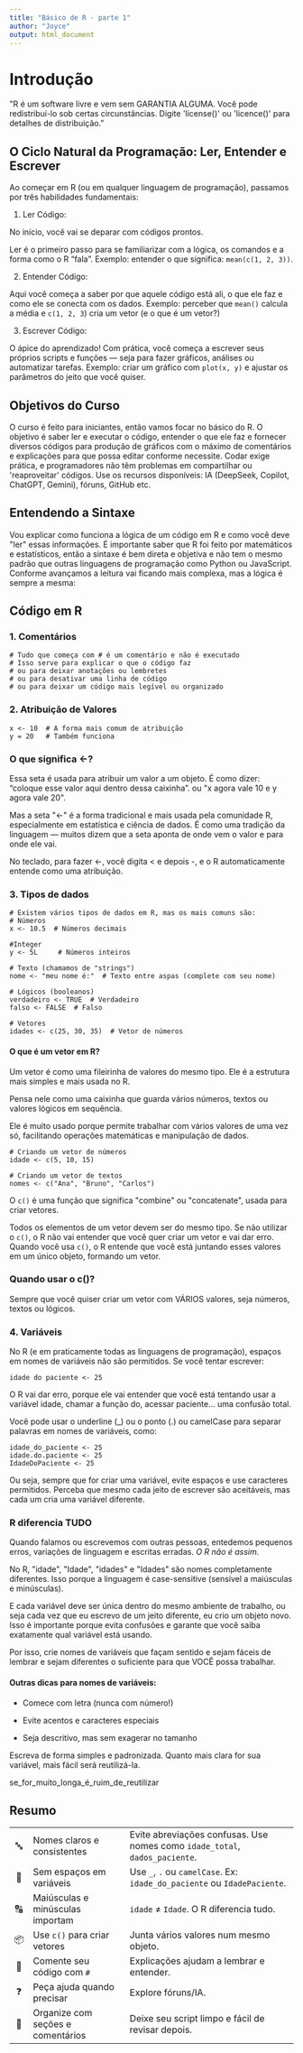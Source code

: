 ```yaml
---
title: "Básico de R - parte 1"
author: "Joyce"
output: html_document
---
```


# Introdução

"R é um software livre e vem sem GARANTIA ALGUMA.
Você pode redistribuí-lo sob certas circunstâncias.
Digite 'license()' ou 'licence()' para detalhes de distribuição."

## O Ciclo Natural da Programação: Ler, Entender e Escrever
Ao começar em R (ou em qualquer linguagem de programação), passamos por três habilidades fundamentais:

1. Ler Código:

No início, você vai se deparar com códigos prontos. 

Ler é o primeiro passo para se familiarizar com a lógica, os comandos e a forma como o R “fala”.
Exemplo: entender o que significa:  `mean(c(1, 2, 3))`.

2. Entender Código:

Aqui você começa a saber por que aquele código está ali, o que ele faz e como ele se conecta com os dados. 
Exemplo: perceber que `mean()` calcula a média e `c(1, 2, 3`) cria um vetor (e o que é um vetor?)

3. Escrever Código:

O ápice do aprendizado! 
Com prática, você começa a escrever seus próprios scripts e funções — seja para fazer gráficos, análises ou automatizar tarefas.
Exemplo: criar um gráfico com `plot(x, y)` e ajustar os parâmetros do jeito que você quiser.

## Objetivos do Curso

O curso é feito para iniciantes, então vamos focar no básico do R.
O objetivo é saber ler e executar o código, entender o que ele faz e fornecer diversos códigos para produção de gráficos com o máximo de comentários e explicações para que possa editar conforme necessite.
Codar exige prática, e programadores não têm problemas em compartilhar ou 'reaproveitar' códigos. Use os recursos disponíveis: IA (DeepSeek, Copilot, ChatGPT, Gemini), fóruns, GitHub etc.

## Entendendo a Sintaxe

Vou explicar como funciona a lógica de um código em R e como você deve "ler" essas informações.
É importante saber que R foi feito por matemáticos e estatísticos, então a sintaxe é bem direta e objetiva e não tem o mesmo padrão que outras linguagens de programação como Python ou JavaScript.
Conforme avançamos a leitura vai ficando mais complexa, mas a lógica é sempre a mesma:

## Código em R

### 1. Comentários
```{r}
# Tudo que começa com # é um comentário e não é executado
# Isso serve para explicar o que o código faz
# ou para deixar anotações ou lembretes
# ou para desativar uma linha de código
# ou para deixar um código mais legível ou organizado
```
### 2. Atribuição de Valores
```{r}
x <- 10  # A forma mais comum de atribuição
y = 20   # Também funciona
```

### O que significa <-?

Essa seta é usada para atribuir um valor a um objeto. É como dizer: “coloque esse valor aqui dentro dessa caixinha”.
ou "x agora vale 10 e y agora vale 20". 

Mas a seta "<-" é a forma tradicional e mais usada pela comunidade R, especialmente em estatística e ciência de dados. É como uma tradição da linguagem — muitos dizem que a seta aponta de onde vem o valor e para onde ele vai.

No teclado, para fazer <-, você digita < e depois -, e o R automaticamente entende como uma atribuição.

### 3. Tipos de dados
```{r}
# Existem vários tipos de dados em R, mas os mais comuns são:
# Números
x <- 10.5  # Números decimais

#Integer
y <- 5L     # Números inteiros

# Texto (chamamos de "strings")
nome <- "meu nome é:"  # Texto entre aspas (complete com seu nome)

# Lógicos (booleanos)
verdadeiro <- TRUE  # Verdadeiro
falso <- FALSE  # Falso

# Vetores
idades <- c(25, 30, 35)  # Vetor de números
```
#### O que é um vetor em R? 

Um vetor é como uma fileirinha de valores do mesmo tipo. Ele é a estrutura mais simples e mais usada no R. 

Pensa nele como uma caixinha que guarda vários números, textos ou valores lógicos em sequência.

Ele é muito usado porque permite trabalhar com vários valores de uma vez só, facilitando operações matemáticas e manipulação de dados.

```{r}
# Criando um vetor de números
idade <- c(5, 10, 15)

# Criando um vetor de textos
nomes <- c("Ana", "Bruno", "Carlos")
```

O `c()` é uma função que significa "combine" ou "concatenate", usada para criar vetores.

Todos os elementos de um vetor devem ser do mesmo tipo. Se não utilizar o `c()`, o R não vai entender que você quer criar um vetor e vai dar erro.
Quando você usa `c()`, o R entende que você está juntando esses valores em um único objeto, formando um vetor.

### Quando usar o c()?

Sempre que você quiser criar um vetor com VÁRIOS valores, seja números, textos ou lógicos.


### 4. Variáveis

No R (e em praticamente todas as linguagens de programação), espaços em nomes de variáveis não são permitidos. Se você tentar escrever:
```{r}
idade do paciente <- 25
```
O R vai dar erro, porque ele vai entender que você está tentando usar a variável idade, chamar a função do, acessar paciente… uma confusão total.

Você pode usar o underline (_) ou o ponto (.) ou camelCase para separar palavras em nomes de variáveis, como:

```{r}
idade_do_paciente <- 25
idade.do.paciente <- 25
IdadeDoPaciente <- 25
```
 Ou seja, sempre que for criar uma variável, evite espaços e use caracteres permitidos.
  Perceba que mesmo cada jeito de escrever são aceitáveis, mas cada um cria uma variável diferente.

### R diferencia TUDO

Quando falamos ou escrevemos com outras pessoas, entedemos pequenos erros, variações de linguagem e escritas erradas. *O R não é assim.*

No R, "idade", "Idade", "idades" e "Idades" são nomes completamente diferentes. Isso porque a linguagem é case-sensitive (sensível a maiúsculas e minúsculas).

E cada variável deve ser única dentro do mesmo ambiente de trabalho, ou seja cada vez que eu escrevo de um jeito diferente, eu crio um objeto novo. Isso é importante porque evita confusões e garante que você saiba exatamente qual variável está usando.

Por isso, crie nomes de variáveis que façam sentido e sejam fáceis de lembrar e sejam diferentes o suficiente para que VOCÊ possa trabalhar.

#### Outras dicas para nomes de variáveis:

* Comece com letra (nunca com número!)

* Evite acentos e caracteres especiais

* Seja descritivo, mas sem exagerar no tamanho

Escreva de forma simples e padronizada. Quanto mais clara for sua variável, mais fácil será reutilizá-la.

se_for_muito_longa_é_ruim_de_reutilizar

## Resumo

|  |                                |                                                                  |
|:-----:|--------------------------------------------|---------------------------------------------------------------------------|
| 🔤    | Nomes claros e consistentes                | Evite abreviações confusas. Use nomes como `idade_total`, `dados_paciente`. |
| 🚫    | Sem espaços em variáveis                   | Use `_`, `.` ou `camelCase`. Ex: `idade_do_paciente` ou `IdadePaciente`.  |
| 🔠    | Maiúsculas e minúsculas importam           | `idade` ≠ `Idade`. O R diferencia tudo.                                   |
| 📦    | Use `c()` para criar vetores               | Junta vários valores num mesmo objeto.                                   |
| 📝    | Comente seu código com `#`                 | Explicações ajudam a lembrar e entender.                                  |
| ❓    | Peça ajuda quando precisar                 | Explore fóruns/IA.                                                        |
| 🧹    | Organize com seções e comentários          | Deixe seu script limpo e fácil de revisar depois.                         |

